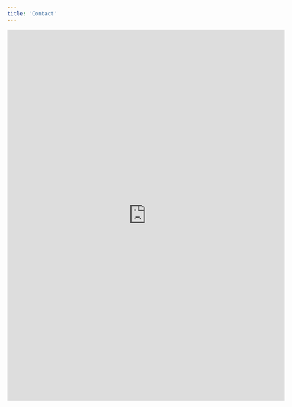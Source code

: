```yaml
---
title: 'Contact'
---
```


<iframe src="https://docs.google.com/forms/d/e/1FAIpQLScBowM5nxJgTs7n-9S1ShuL799Y0pLhSqce328ALTONYrZwiQ/viewform?embedded=true" width="640" height="856" frameborder="0" marginheight="0" marginwidth="0">読み込んでいます…</iframe>
